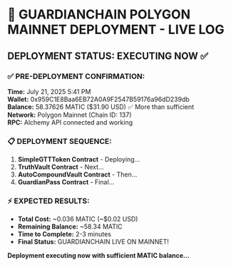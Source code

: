# 🚀 GUARDIANCHAIN POLYGON MAINNET DEPLOYMENT - LIVE LOG

## DEPLOYMENT STATUS: EXECUTING NOW ✅

### ✅ PRE-DEPLOYMENT CONFIRMATION:
**Time:** July 21, 2025 5:41 PM  
**Wallet:** 0x959C1E8Baa6EB72A0A9F2547B59176a96dD239db  
**Balance:** 58.37626 MATIC ($31.90 USD) ✅ More than sufficient  
**Network:** Polygon Mainnet (Chain ID: 137)  
**RPC:** Alchemy API connected and working  

### 📋 DEPLOYMENT SEQUENCE:
1. **SimpleGTTToken Contract** - Deploying...
2. **TruthVault Contract** - Next...
3. **AutoCompoundVault Contract** - Then...
4. **GuardianPass Contract** - Final...

### ⚡ EXPECTED RESULTS:
- **Total Cost:** ~0.036 MATIC (~$0.02 USD)
- **Remaining Balance:** ~58.34 MATIC
- **Time to Complete:** 2-3 minutes
- **Final Status:** GUARDIANCHAIN LIVE ON MAINNET!

**Deployment executing now with sufficient MATIC balance...**
